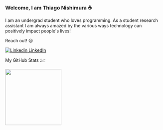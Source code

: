
### Welcome, I am Thiago Nishimura  :coffee:
I am an undergrad student who loves programming.
As a student research assistant I am always amazed by the various ways technology can positively impact people's lives!


Reach out! :smiley:

[![Linkedin](https://i.stack.imgur.com/gVE0j.png) LinkedIn](https://www.linkedin.com/in/thiago-nishimura)


My GitHub Stats ::chart_with_upwards_trend:

<img height="180em" src="https://github-readme-stats.vercel.app/api?username=dsnishimura&show_icons=true&hide_border=true&&count_private=true&include_all_commits=true" />





